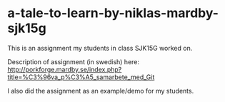 # a-tale-to-learn-by-niklas-mardby-sjk15g
This is an assignment my students in class SJK15G worked on.

Description of assignment (in swedish) here: http://porkforge.mardby.se/index.php?title=%C3%96va_p%C3%A5_samarbete_med_Git

I also did the assignment as an example/demo for my students.
